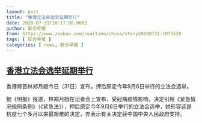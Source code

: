 ```yaml
---
layout: post
title: "香港立法会选举延期举行"
date: 2020-07-31T10:17:00.000Z
author: 联合早报
from: https://www.zaobao.com/realtime/china/story20200731-1073520
tags: [ 联合早报 ]
categories: [ news, 联合早报 ]
---
```

<!--1596190620000-->
[香港立法会选举延期举行](https://www.zaobao.com/realtime/china/story20200731-1073520)
------

<div>
<p>香港特首林郑月娥今日（31日）宣布，押后原定今年9月6日举行的立法会选举。</p><p>据《明报》报道，林郑月娥在记者会上宣布，受冠病疫情影响，决定引用《紧急情况规例条例》（《紧急法》），押后原定今年9月6日举行的立法会选举，她形容这是抗疫七个多月以来最艰难的决定，亦表示有关决定获中国中央人民政府支持。</p><p> </p><section id="imu"><div id="dfp-ad-imu1-wrapper" class="dfp-tag-wrapper"><div id="dfp-ad-imu1" class="dfp-tag-wrapper"></div></div></section><div id="innity-in-post"></div><div id="dfp-ad-midarticlespecial-wrapper" class="dfp-tag-wrapper"><div id="dfp-ad-midarticlespecial" class="dfp-tag-wrapper"></div></div>
</div>
